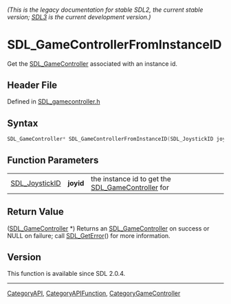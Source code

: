 ###### (This is the legacy documentation for stable SDL2, the current stable version; [SDL3](https://wiki.libsdl.org/SDL3/) is the current development version.)
# SDL_GameControllerFromInstanceID

Get the [SDL_GameController](SDL_GameController) associated with an instance id.

## Header File

Defined in [SDL_gamecontroller.h](https://github.com/libsdl-org/SDL/blob/SDL2/include/SDL_gamecontroller.h)

## Syntax

```c
SDL_GameController* SDL_GameControllerFromInstanceID(SDL_JoystickID joyid);
```

## Function Parameters

|                                  |           |                                                                         |
| -------------------------------- | --------- | ----------------------------------------------------------------------- |
| [SDL_JoystickID](SDL_JoystickID) | **joyid** | the instance id to get the [SDL_GameController](SDL_GameController) for |

## Return Value

([SDL_GameController](SDL_GameController) *) Returns an
[SDL_GameController](SDL_GameController) on success or NULL on failure;
call [SDL_GetError](SDL_GetError)() for more information.

## Version

This function is available since SDL 2.0.4.

----
[CategoryAPI](CategoryAPI), [CategoryAPIFunction](CategoryAPIFunction), [CategoryGameController](CategoryGameController)

